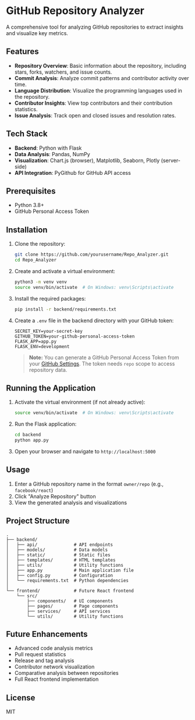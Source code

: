 # GitHub Repository Analyzer

A comprehensive tool for analyzing GitHub repositories to extract insights and visualize key metrics.

## Features

- **Repository Overview**: Basic information about the repository, including stars, forks, watchers, and issue counts.
- **Commit Analysis**: Analyze commit patterns and contributor activity over time.
- **Language Distribution**: Visualize the programming languages used in the repository.
- **Contributor Insights**: View top contributors and their contribution statistics.
- **Issue Analysis**: Track open and closed issues and resolution rates.

## Tech Stack

- **Backend**: Python with Flask
- **Data Analysis**: Pandas, NumPy
- **Visualization**: Chart.js (browser), Matplotlib, Seaborn, Plotly (server-side)
- **API Integration**: PyGithub for GitHub API access

## Prerequisites

- Python 3.8+
- GitHub Personal Access Token

## Installation

1. Clone the repository:
   ```bash
   git clone https://github.com/yourusername/Repo_Analyzer.git
   cd Repo_Analyzer
   ```

2. Create and activate a virtual environment:
   ```bash
   python3 -m venv venv
   source venv/bin/activate  # On Windows: venv\Scripts\activate
   ```

3. Install the required packages:
   ```bash
   pip install -r backend/requirements.txt
   ```

4. Create a `.env` file in the backend directory with your GitHub token:
   ```
   SECRET_KEY=your-secret-key
   GITHUB_TOKEN=your-github-personal-access-token
   FLASK_APP=app.py
   FLASK_ENV=development
   ```
   
   > **Note:** You can generate a GitHub Personal Access Token from your [GitHub Settings](https://github.com/settings/tokens). The token needs `repo` scope to access repository data.

## Running the Application

1. Activate the virtual environment (if not already active):
   ```bash
   source venv/bin/activate  # On Windows: venv\Scripts\activate
   ```

2. Run the Flask application:
   ```bash
   cd backend
   python app.py
   ```

3. Open your browser and navigate to `http://localhost:5000`

## Usage

1. Enter a GitHub repository name in the format `owner/repo` (e.g., `facebook/react`)
2. Click "Analyze Repository" button
3. View the generated analysis and visualizations

## Project Structure

```
.
├── backend/
│   ├── api/              # API endpoints
│   ├── models/           # Data models
│   ├── static/           # Static files
│   ├── templates/        # HTML templates
│   ├── utils/            # Utility functions
│   ├── app.py            # Main application file
│   ├── config.py         # Configuration
│   └── requirements.txt  # Python dependencies
│
└── frontend/             # Future React frontend
    └── src/
        ├── components/   # UI components
        ├── pages/        # Page components
        ├── services/     # API services
        └── utils/        # Utility functions
```

## Future Enhancements

- Advanced code analysis metrics
- Pull request statistics
- Release and tag analysis
- Contributor network visualization
- Comparative analysis between repositories
- Full React frontend implementation

## License

MIT
